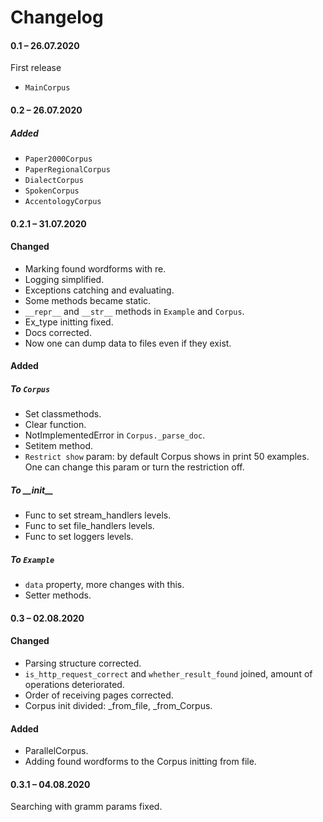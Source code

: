 # Changelog

#### 0.1 – 26.07.2020
First release
* `MainCorpus`


#### 0.2 – 26.07.2020
##### Added
* `Paper2000Corpus`
* `PaperRegionalCorpus`
* `DialectCorpus`
* `SpokenCorpus`
* `AccentologyCorpus`


#### 0.2.1 – 31.07.2020
#### Changed
* Marking found wordforms with re.
* Logging simplified.
* Exceptions catching and evaluating.
* Some methods became static.
* `__repr__` and `__str__` methods in `Example` and `Corpus`.
* Ex_type initting fixed. 
* Docs corrected.
* Now one can dump data to files even if they exist.


#### Added
##### To `Corpus`
* Set classmethods.
* Clear function.
* NotImplementedError in `Corpus._parse_doc`.
* Setitem method.
* `Restrict show` param: by default Corpus shows in print 50 examples. 
One can change this param or turn the restriction off.


##### To \_\_init__
* Func to set stream_handlers levels.
* Func to set file_handlers levels.
* Func to set loggers levels.

##### To `Example`
* `data` property, more changes with this.
* Setter methods.


#### 0.3 – 02.08.2020
#### Changed
* Parsing structure corrected.
* `is_http_request_correct` and `whether_result_found` joined, amount of operations deteriorated.
* Order of receiving pages corrected.
* Corpus init divided: _from_file, _from_Corpus.
 

#### Added
* ParallelCorpus.
* Adding found wordforms to the Corpus initting from file.


#### 0.3.1 – 04.08.2020
Searching with gramm params fixed. 